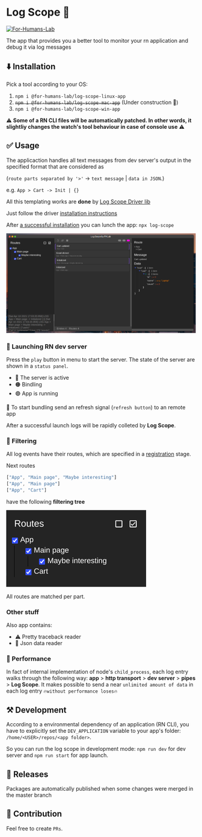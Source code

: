 # Log Scope 🔔
[![For-Humans-Lab](https://circleci.com/gh/For-Humans-Lab/log-scope-app.svg?style=svg)](https://app.circleci.com/pipelines/github/For-Humans-Lab/log-scope-app?branch=master)

The app that provides you a better tool to monitor your rn application and debug it via log messages

## ⬇️ Installation 
Pick a tool according to your OS:
1. `npm i @for-humans-lab/log-scope-linux-app`
2. <strike>`npm i @for-humans-lab/log-scope-mac-app`</strike> (Under construction 🔨)
3. `npm i @for-humans-lab/log-scope-win-app`

⚠️ **Some of a RN CLI files will be automatically patched. In other words, it slightliy changes the watch's tool behaviour in case of console use** ⚠️

## ✅ Usage 
The appliсaction handles all text messages from dev server's output in the specified format that are considered as 

(`route parts separated by '>'` -> `text message` | `data in JSON`.)

e.g. `App > Cart -> Init | {}`


All this templating works are **done** by [Log Scope Driver lib](https://github.com/For-Humans-Lab/log-scope)


Just follow the driver [installation instructions](https://github.com/For-Humans-Lab/log-scope#usage)

After [a successful installation](https://github.com/For-Humans-Lab/log-scope-app#installation) you can lunch the app: `npx log-scope`

![](./docs/assets/app.png)

### 🚀 Launching RN dev server
Press the `play` button in menu to start the server.
The state of the server are shown in a `status panel`.

- 🔵 The server is active
- 🟠 Bindling
- 🟣 App is running

🚀 To start bundling send an refresh signal (`refresh button`) to an remote app

After a successful launch logs will be rapidly colleted by **Log Scope**.

### 👀 Filtering
All log events have their routes, which are specified in a [registration](https://github.com/For-Humans-Lab/log-scope#logger-registration) stage.

Next routes 
```typescript
["App", "Main page", "Maybe interesting"]
["App", "Main page"]
["App", "Cart"]
```
have the following **filtering tree**

![tree](./docs/assets/tree.png)

All routes are matched per part.

### Other stuff
Also app contains:
- ⚠️ Pretty traceback reader
- 💅 Json data reader

### 🚄 Performance
In fact of internal implementation of node's `child_process`, each log entry walks through the following way: **app** > **http transport** > **dev server** > **pipes** > **Log Scope**. It makes possible to send a near `unlimited amount of data` in each log entry `🔥without performance loses🔥`


## ⚒ Development 

According to a environmental dependency of an application (RN CLI), you have to explicitly set the `DEV_APPLICATION` variable to your app's folder: `/home/<USER>/repos/<app folder>`.

So you can run the log scope in development mode:
`npm run dev` for dev server and `npm run start` for app launch.


## 🔄 Releases 

Packages are automatically published when some changes were merged in the master branch

## 👐 Contribution
Feel free to create `PRs`.